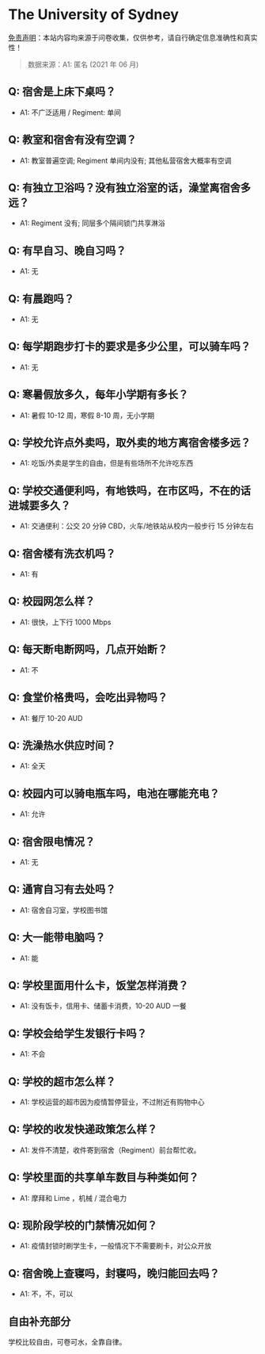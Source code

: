 # The University of Sydney

[免责声明](https://colleges.chat/#_3)：本站内容均来源于问卷收集，仅供参考，请自行确定信息准确性和真实性！

> 数据来源：A1: 匿名 (2021 年 06 月)

## Q: 宿舍是上床下桌吗？

- A1: 不广泛适用 / Regiment: 单间

## Q: 教室和宿舍有没有空调？

- A1: 教室普遍空调; Regiment 单间内没有; 其他私营宿舍大概率有空调

## Q: 有独立卫浴吗？没有独立浴室的话，澡堂离宿舍多远？

- A1: Regiment 没有; 同层多个隔间锁门共享淋浴

## Q: 有早自习、晚自习吗？

- A1: 无

## Q: 有晨跑吗？

- A1: 无

## Q: 每学期跑步打卡的要求是多少公里，可以骑车吗？

- A1: 无

## Q: 寒暑假放多久，每年小学期有多长？

- A1: 暑假 10-12 周，寒假 8-10 周，无小学期

## Q: 学校允许点外卖吗，取外卖的地方离宿舍楼多远？

- A1: 吃饭/外卖是学生的自由，但是有些场所不允许吃东西

## Q: 学校交通便利吗，有地铁吗，在市区吗，不在的话进城要多久？

- A1: 交通便利：公交 20 分钟 CBD，火车/地铁站从校内一般步行 15 分钟左右

## Q: 宿舍楼有洗衣机吗？

- A1: 有

## Q: 校园网怎么样？

- A1: 很快，上下行 1000 Mbps

## Q: 每天断电断网吗，几点开始断？

- A1: 不

## Q: 食堂价格贵吗，会吃出异物吗？

- A1: 餐厅 10-20 AUD

## Q: 洗澡热水供应时间？

- A1: 全天

## Q: 校园内可以骑电瓶车吗，电池在哪能充电？

- A1: 允许

## Q: 宿舍限电情况？

- A1: 无

## Q: 通宵自习有去处吗？

- A1: 宿舍自习室，学校图书馆

## Q: 大一能带电脑吗？

- A1: 能

## Q: 学校里面用什么卡，饭堂怎样消费？

- A1: 没有饭卡，信用卡、储蓄卡消费，10-20 AUD 一餐

## Q: 学校会给学生发银行卡吗？

- A1: 不会

## Q: 学校的超市怎么样？

- A1: 学校运营的超市因为疫情暂停营业，不过附近有购物中心

## Q: 学校的收发快递政策怎么样？

- A1: 发件不清楚，收件寄到宿舍（Regiment）前台帮忙收。

## Q: 学校里面的共享单车数目与种类如何？

- A1: 摩拜和 Lime ，机械 / 混合电力

## Q: 现阶段学校的门禁情况如何？

- A1: 疫情封锁时刷学生卡，一般情况下不需要刷卡，对公众开放

## Q: 宿舍晚上查寝吗，封寝吗，晚归能回去吗？

- A1: 不，不，可以

## 自由补充部分

学校比较自由，可卷可水，全靠自律。
